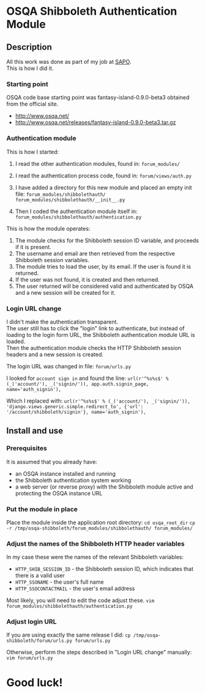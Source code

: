 # OSQA Shibboleth Authentication Module


## Description

All this work was done as part of my job at [SAPO](http://www.sapo.pt/).  
This is how I did it.


### Starting point

OSQA code base starting point was fantasy-island-0.9.0-beta3 obtained from the official site.
* http://www.osqa.net/
* http://www.osqa.net/releases/fantasy-island-0.9.0-beta3.tar.gz


### Authentication module

This is how I started:

1. I read the other authentication modules, found in:
    `forum_modules/`

2. I read the authentication process code, found in:
    `forum/views/auth.py`

3. I have added a directory for this new module and placed an empty init file:
    `forum_modules/shibbolethauth/`
    `forum_modules/shibbolethauth/__init__.py`

4. Then I coded the authentication module itself in:
    `forum_modules/shibbolethauth/authentication.py`

This is how the module operates:
1. The module checks for the Shibboleth session ID variable, and proceeds if it is present.
2. The username and email are then retrieved from the respective Shibboleth session variables.
3. The module tries to load the user, by its email. If the user is found it is returned.
4. If the user was not found, it is created and then returned.
5. The user returned will be considered valid and authenticated by OSQA and a new session will be created for it.

### Login URL change

I didn't make the authentication transparent.  
The user still has to click the "login" link to authenticate, but instead of loading to the login form URL, the Shibboleth authentication module URL is loaded.  
Then the authentication module checks the HTTP Shibboleth session headers and a new session is created.  

The login URL was changed in file:
    `forum/urls.py`

I looked for `account sign in` and found the line:
    `url(r'^%s%s$' % (_('account/'), _('signin/')), app.auth.signin_page, name='auth_signin'),`

Which I replaced with:
    `url(r'^%s%s$' % (_('account/'), _('signin/')), 'django.views.generic.simple.redirect_to', {'url': '/account/shibboleth/signin'}, name='auth_signin'),`


## Install and use


### Prerequisites

It is assumed that you already have:
* an OSQA instance installed and running
* the Shibboleth authentication system working
* a web server (or reverse proxy) with the Shibboleth module active and protecting the OSQA instance URL


### Put the module in place

Place the module inside the application root directory:
    `cd osqa_root_dir`
    `cp -r /tmp/osqa-shibboleth/forum_modules/shibbolethauth/ forum_modules/`

### Adjust the names of the Shibboleth HTTP header variables

In my case these were the names of the relevant Shibboleth variables:
* `HTTP_SHIB_SESSION_ID` - the Shibboleth session ID, which indicates that there is a valid user
* `HTTP_SSONAME` - the user's full name
* `HTTP_SSOCONTACTMAIL` - the user's email address

Most likely, you will need to edit the code adjust these.
    `vim forum_modules/shibbolethauth/authentication.py`

### Adjust login URL

If you are using exactly the same release I did:
    `cp /tmp/osqa-shibboleth/forum/urls.py forum/urls.py`

Otherwise, perform the steps described in "Login URL change" manually:
    `vim forum/urls.py`

# Good luck!
